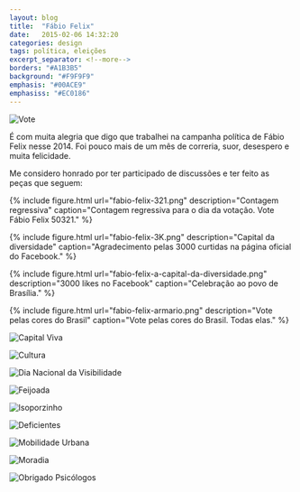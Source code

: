 ```yaml
---
layout: blog
title:  "Fábio Felix"
date:   2015-02-06 14:32:20
categories: design
tags: política, eleições
excerpt_separator: <!--more-->
borders: "#A1B3B5"
background: "#F9F9F9"
emphasis: "#00ACE9"
emphasiss: "#EC0186"
---
```


![Vote](/images/fabio-felix-vote.png)

<!--more-->

É com muita alegria que digo que trabalhei na campanha política de Fábio Felix nesse 2014.
Foi pouco mais de um mês de correria, suor, desespero e muita felicidade.

Me considero honrado por ter participado de discussões e ter feito as peças que seguem:

{% include figure.html url="fabio-felix-321.png" description="Contagem regressiva" caption="Contagem regressiva para o dia da votação. Vote Fábio Felix 50321." %}

{% include figure.html url="fabio-felix-3K.png" description="Capital da diversidade" caption="Agradecimento pelas 3000 curtidas na página oficial do Facebook." %}

{% include figure.html url="fabio-felix-a-capital-da-diversidade.png" description="3000 likes no Facebook" caption="Celebração ao povo de Brasília." %}

{% include figure.html url="fabio-felix-armario.png" description="Vote pelas cores do Brasil" caption="Vote pelas cores do Brasil. Todas elas." %}

![Capital Viva](/images/fabio-felix-capital-viva.png)

![Cultura](/images/fabio-felix-cultura.png)

![Dia Nacional da Visibilidade](/images/fabio-felix-visibilidade.png)

![Feijoada](/images/fabio-felix-feijoada.png)

![Isoporzinho](/images/fabio-felix-isoporzinho.png)

![Deficientes](/images/fabio-felix-deficientes.png)

![Mobilidade Urbana](/images/fabio-felix-mobilidade-urbana.png)

![Moradia](/images/fabio-felix-moradia.png)

![Obrigado Psicólogos](/images/fabio-felix-psi.png)
